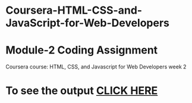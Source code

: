 # Coursera-HTML-CSS-and-JavaScript-for-Web-Developers
# Module-2 Coding Assignment

Coursera course: HTML, CSS, and Javascript for Web Developers week 2

# To see the output [CLICK HERE](https://abhi9sharma.github.io/Coursera-HTML-CSS-and-JavaScript-for-Web-Developers/Module%202/index.html)

